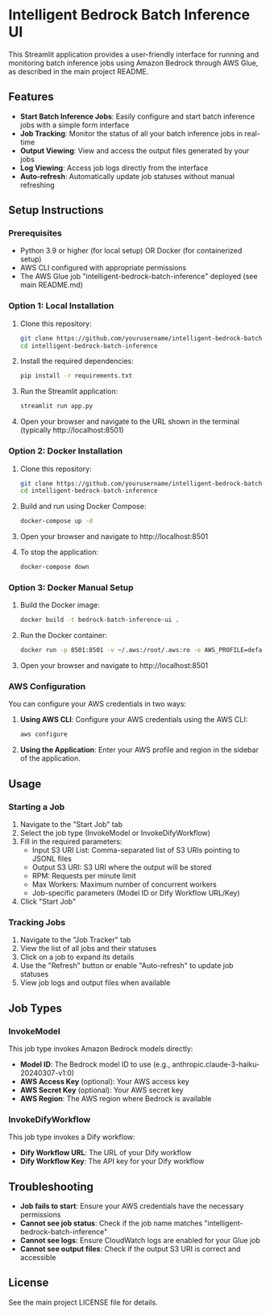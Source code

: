 # Intelligent Bedrock Batch Inference UI

This Streamlit application provides a user-friendly interface for running and monitoring batch inference jobs using Amazon Bedrock through AWS Glue, as described in the main project README.

## Features

- **Start Batch Inference Jobs**: Easily configure and start batch inference jobs with a simple form interface
- **Job Tracking**: Monitor the status of all your batch inference jobs in real-time
- **Output Viewing**: View and access the output files generated by your jobs
- **Log Viewing**: Access job logs directly from the interface
- **Auto-refresh**: Automatically update job statuses without manual refreshing

## Setup Instructions

### Prerequisites

- Python 3.9 or higher (for local setup) OR Docker (for containerized setup)
- AWS CLI configured with appropriate permissions
- The AWS Glue job "intelligent-bedrock-batch-inference" deployed (see main README.md)

### Option 1: Local Installation

1. Clone this repository:
   ```bash
   git clone https://github.com/yourusername/intelligent-bedrock-batch-inference.git
   cd intelligent-bedrock-batch-inference
   ```

2. Install the required dependencies:
   ```bash
   pip install -r requirements.txt
   ```

3. Run the Streamlit application:
   ```bash
   streamlit run app.py
   ```

4. Open your browser and navigate to the URL shown in the terminal (typically http://localhost:8501)

### Option 2: Docker Installation

1. Clone this repository:
   ```bash
   git clone https://github.com/yourusername/intelligent-bedrock-batch-inference.git
   cd intelligent-bedrock-batch-inference
   ```

2. Build and run using Docker Compose:
   ```bash
   docker-compose up -d
   ```

3. Open your browser and navigate to http://localhost:8501

4. To stop the application:
   ```bash
   docker-compose down
   ```

### Option 3: Docker Manual Setup

1. Build the Docker image:
   ```bash
   docker build -t bedrock-batch-inference-ui .
   ```

2. Run the Docker container:
   ```bash
   docker run -p 8501:8501 -v ~/.aws:/root/.aws:ro -e AWS_PROFILE=default -e AWS_REGION=us-west-2 bedrock-batch-inference-ui
   ```

3. Open your browser and navigate to http://localhost:8501

### AWS Configuration

You can configure your AWS credentials in two ways:

1. **Using AWS CLI**: Configure your AWS credentials using the AWS CLI:
   ```bash
   aws configure
   ```

2. **Using the Application**: Enter your AWS profile and region in the sidebar of the application.

## Usage

### Starting a Job

1. Navigate to the "Start Job" tab
2. Select the job type (InvokeModel or InvokeDifyWorkflow)
3. Fill in the required parameters:
   - Input S3 URI List: Comma-separated list of S3 URIs pointing to JSONL files
   - Output S3 URI: S3 URI where the output will be stored
   - RPM: Requests per minute limit
   - Max Workers: Maximum number of concurrent workers
   - Job-specific parameters (Model ID or Dify Workflow URL/Key)
4. Click "Start Job"

### Tracking Jobs

1. Navigate to the "Job Tracker" tab
2. View the list of all jobs and their statuses
3. Click on a job to expand its details
4. Use the "Refresh" button or enable "Auto-refresh" to update job statuses
5. View job logs and output files when available

## Job Types

### InvokeModel

This job type invokes Amazon Bedrock models directly:

- **Model ID**: The Bedrock model ID to use (e.g., anthropic.claude-3-haiku-20240307-v1:0)
- **AWS Access Key** (optional): Your AWS access key
- **AWS Secret Key** (optional): Your AWS secret key
- **AWS Region**: The AWS region where Bedrock is available

### InvokeDifyWorkflow

This job type invokes a Dify workflow:

- **Dify Workflow URL**: The URL of your Dify workflow
- **Dify Workflow Key**: The API key for your Dify workflow

## Troubleshooting

- **Job fails to start**: Ensure your AWS credentials have the necessary permissions
- **Cannot see job status**: Check if the job name matches "intelligent-bedrock-batch-inference"
- **Cannot see logs**: Ensure CloudWatch logs are enabled for your Glue job
- **Cannot see output files**: Check if the output S3 URI is correct and accessible

## License

See the main project LICENSE file for details.
